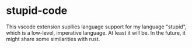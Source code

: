# stupid-code

This vscode extension supllies language support for my language "stupid", which is a low-level, imperative language. At least it will be.
In the future, it might share some similarities with rust.
